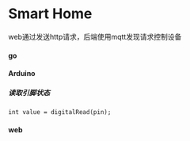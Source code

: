 # Smart Home


web通过发送http请求，后端使用mqtt发现请求控制设备



####  go

####  Arduino

#####  读取引脚状态

```
int value = digitalRead(pin);
```



####  web


